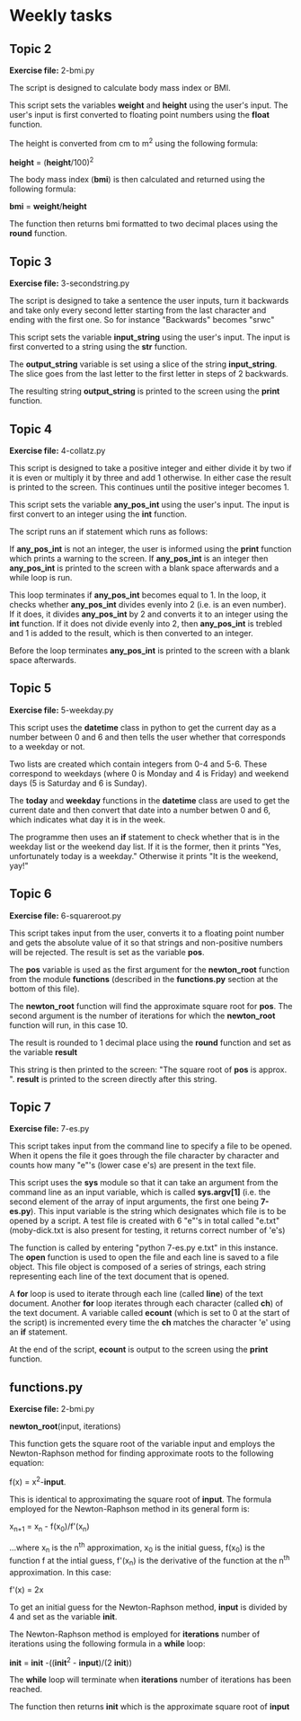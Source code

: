 Weekly tasks
=======

Topic 2
-------

**Exercise file:** 2-bmi.py

The script is designed to calculate body mass index or BMI.

This script sets the variables **weight** and **height** using the user's input. The user's input is first converted to floating point numbers using the **float** function.

The height is converted from cm to m<sup>2</sup> using the following formula:

**height** = (**height**/100)<sup>2</sup>

The body mass index (**bmi**) is then calculated and returned using the following formula: 

**bmi** = **weight**/**height**

The function then returns bmi formatted to two decimal places using the **round** function.

Topic 3
-------

**Exercise file:** 3-secondstring.py

The script is designed to take a sentence the user inputs, turn it backwards and take only every second letter starting from the last character and ending with the first one. So for instance "Backwards" becomes "srwc"

This script sets the variable **input_string** using the user's input. The input is first converted to a string using the **str** function.

The **output_string** variable is set using a slice of the string **input\_string**. The slice goes from the last letter to the first letter in steps of 2 backwards.

The resulting string **output_string** is printed to the screen using the **print** function.


Topic 4
-------

**Exercise file:** 4-collatz.py

This script is designed to take a positive integer and either divide it by two if it is even or multiply it by three and add 1 otherwise. In either case the result is printed to the screen. This continues until the positive integer becomes 1.

This script sets the variable **any\_pos\_int** using the user's input. The input is first convert to an integer using the **int** function.

The script runs an if statement which runs as follows:

 If **any\_pos\_int** is not an integer, the user is informed using the **print** function which prints a warning to the screen. If **any\_pos_int** is an integer then **any\_pos\_int** is printed to the screen with a blank space afterwards and a while loop is run. 

This loop terminates if **any\_pos\_int** becomes equal to 1. In the loop, it checks whether **any\_pos\_int** divides evenly into 2 (i.e. is an even number). If it does, it divides **any\_pos\_int** by 2 and converts it to an integer using the **int** function. If it does not divide evenly into 2, then **any\_pos_int** is trebled and 1 is added to the result, which is then converted to an integer.

Before the loop terminates **any\_pos_int** is printed to the screen with a blank space afterwards.

Topic 5
-------

**Exercise file:** 5-weekday.py

This script uses the **datetime** class in python to get the current day as a number between 0 and 6 and then tells the user whether that corresponds to a weekday or not.

Two lists are created which contain integers from 0-4 and 5-6. These correspond to weekdays (where 0 is Monday and 4 is Friday) and weekend days (5 is Saturday and 6 is Sunday).

The **today** and **weekday** functions in the **datetime** class are used to get the current date and then convert that date into a number betwen 0 and 6, which indicates what day it is in the week.

The programme then uses an **if** statement to check whether that is in the weekday list or the weekend day list. If it is the former, then it prints "Yes, unfortunately today is a weekday." Otherwise it prints "It is the weekend, yay!"


Topic 6
-------

**Exercise file:** 6-squareroot.py

This script takes input from the user, converts it to a floating point number and gets the absolute value of it so that strings and non-positive numbers will be rejected. The result is set as the variable **pos**.

The **pos** variable is used as the first argument for the **newton\_root** function from the module **functions** (described in the **functions.py** section at the bottom of this file). 

The **newton\_root** function will find the approximate square root for **pos**. The second argument is the number of iterations for which the **newton\_root** function will run, in this case 10. 


The result is rounded to 1 decimal place using the **round** function and set as the variable **result**


This string is then printed to the screen: "The square root of **pos** is approx. ". **result** is printed to the screen directly after this string.

Topic 7
-------

**Exercise file:** 7-es.py

This script takes input from the command line to specify a file to be opened. When it opens the file it goes through the file character by character and counts how many "e"'s (lower case e's) are present in the text file.

This script uses the **sys** module so that it can take an argument from the command line as an input variable, which is called **sys.argv[1]** (i.e. the second element of the array of input arguments, the first one being **7-es.py**). This input variable is the string which designates which file is to be opened by a script. A test file is created with 6 "e"'s in total called "e.txt" (moby-dick.txt is also present for testing, it returns correct number of 'e's)

The function is called by entering "python 7-es.py e.txt" in this instance. The **open** function is used to open the file and each line is saved to a file object. This file object is composed of a series of strings, each string representing each line of the text document that is opened.

A **for** loop is used to iterate through each line (called **line**) of the text document. Another **for** loop iterates through each character (called **ch**) of the text document. A variable called **ecount** (which is set to 0  at the start of the script) is incremented every time the **ch** matches the character 'e' using an **if** statement.

At the end of the script, **ecount** is output to the screen using the **print** function.

functions.py
--------

**Exercise file:** 2-bmi.py

**newton_root**(input, iterations) 

This function gets the square root of the variable input and employs the Newton-Raphson method for finding approximate roots to the following equation:

 f(x) = x<sup>2</sup>-**input**. 

This is identical to approximating the square root of **input**. The formula employed for the Newton-Raphson method in its general form is:

x<sub>n+1</sub> = x<sub>n</sub> - f(x<sub>0</sub>)/f'(x<sub>n</sub>)

...where x<sub>n</sub> is the n<sup>th</sup> approximation, x<sub>0</sub> is the initial guess, f(x<sub>0</sub>) is the function f at the intial guess, f'(x<sub>n</sub>) is the derivative of the function at the n<sup>th</sup> approximation. In this case:

f'(x) = 2x

To get an initial guess for the Newton-Raphson method, **input** is divided by 4 and set as the variable **init**.

The Newton-Raphson method is employed for **iterations** number of iterations  using the following formula in a **while** loop: 

**init** = **init** -((**init**<sup>2</sup> - **input**)/(2 **init**))

The **while** loop will terminate when **iterations** number of iterations has been reached.

The function then returns **init** which is the approximate square root of **input**




